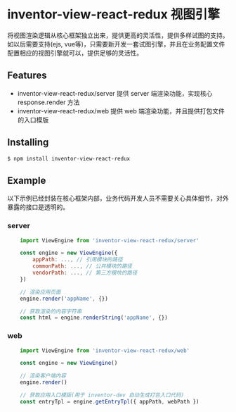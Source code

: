 # inventor-view-react-redux 视图引擎
将视图渲染逻辑从核心框架独立出来，提供更高的灵活性，提供多样试图的支持。如以后需要支持(ejs, vue等)，只需要新开发一套试图引擎，并且在业务配置文件配置相应的视图引擎就可以，提供足够的灵活性。

## Features

- inventor-view-react-redux/server 提供 server 端渲染功能，实现核心 response.render 方法
- inventor-view-react-redux/web  提供 web 端渲染功能，并且提供打包文件的入口模版


## Installing

```bash
$ npm install inventor-view-react-redux
```

## Example
以下示例已经封装在核心框架内部，业务代码开发人员不需要关心具体细节，对外暴露的接口是透明的。

### server

```js
    import ViewEngine from 'inventor-view-react-redux/server'

    const engine = new ViewEngine({
        appPath: ..., // 引用模块的路径
        commonPath: ..., // 公共模块的路径
        vendorPath: ..., // 第三方模块的路径
    })

    // 渲染应用页面
    engine.render('appName', {})

    // 获取渲染的内容字符串
    const html = engine.renderString('appName', {})
```

### web
```js
    import ViewEngine from 'inventor-view-react-redux/web'

    const engine = new ViewEngine()

    // 渲染客户端内容
    engine.render()

    // 获取应用入口模版(用于 inventor-dev 自动生成打包入口代码)
    const entryTpl = engine.getEntryTpl({ appPath, webPath })

```